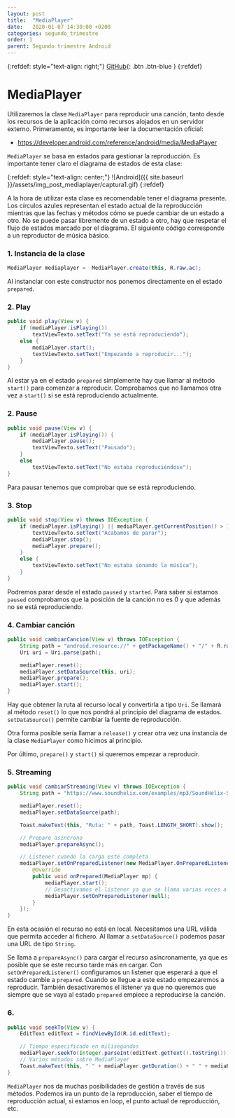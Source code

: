 ```yaml
---
layout: post
title:  "MediaPlayer"
date:   2020-01-07 14:30:00 +0200
categories: segundo_trimestre
order: 1
parent: Segundo trimestre Android
---
```

{:refdef: style="text-align: right;"}
[GitHub](https://github.com/Manuel-Ag/PMD_19-20/tree/master/MediaPlayer){: .btn .btn-blue }
{:refdef}

# MediaPlayer

Utilizaremos la clase `MediaPlayer` para reproducir una canción, tanto desde los recursos de la aplicación como recursos alojados en un servidor externo. Primeramente, es importante leer la documentación oficial:

+  <https://developer.android.com/reference/android/media/MediaPlayer>

`MediaPlayer` se basa en estados para gestionar la reproducción. Es importante tener claro el diagrama de estados de esta clase:

{:refdef: style="text-align: center;"}
![Android]({{ site.baseurl }}/assets/img_post_mediaplayer/captura1.gif)
{:refdef}

A la hora de utilizar esta clase es recomendable tener el diagrama presente. Los círculos azules representan el estado actual de la reproducción mientras que las fechas y métodos cómo se puede cambiar de un estado a otro. No se puede pasar libremente de un estado a otro, hay que respetar el flujo de estados marcado por el diagrama. El siguiente código corresponde a un reproductor de música básico.

### 1\. Instancia de la clase

```java
MediaPlayer mediaplayer =  MediaPlayer.create(this, R.raw.ac);
```
Al instanciar con este constructor nos ponemos directamente en el estado `prepared`.

### 2\. Play

```java
public void play(View v) {
    if (mediaPlayer.isPlaying())
        textViewTexto.setText("Ya se está reproduciendo");
    else {
        mediaPlayer.start();
        textViewTexto.setText("Empezando a reproducir...");
    }
}
```

Al estar ya en el estado `prepared` simplemente hay que llamar al método `start()` para comenzar a reproducir. Comprobamos que no llamamos otra vez a `start()` si se está reproduciendo actualmente.

### 2\. Pause

```java
public void pause(View v) {
    if (mediaPlayer.isPlaying()) {
        mediaPlayer.pause();
        textViewTexto.setText("Pausado");
    }
    else
        textViewTexto.setText("No estaba reproduciéndose");
}
```
Para pausar tenemos que comprobar que se está reproduciendo.

### 3\. Stop

```java
public void stop(View v) throws IOException {
    if (mediaPlayer.isPlaying() || mediaPlayer.getCurrentPosition() > 1) {
        textViewTexto.setText("Acabamos de parar");
        mediaPlayer.stop();
        mediaPlayer.prepare();
    }
    else {
        textViewTexto.setText("No estaba sonando la música");
    }
}
```
Podremos parar desde el estado `paused` y `started`. Para saber si estamos `paused` comprobamos que la posición de la canción no es 0 y que además no se está reproduciendo.

### 4\. Cambiar canción

```java
public void cambiarCancion(View v) throws IOException {
    String path = "android.resource://" + getPackageName() + "/" + R.raw.classic;
    Uri uri = Uri.parse(path);

    mediaPlayer.reset();
    mediaPlayer.setDataSource(this, uri);
    mediaPlayer.prepare();
    mediaPlayer.start();
}
```

Hay que obtener la ruta al recurso local y convertirla a tipo `Uri`. Se llamará al método `reset()` lo que nos pondrá al principio del diagrama de estados. `setDataSource()` permite cambiar la fuente de reproducción.

Otra forma posible sería llamar a `release()` y crear otra vez una instancia de la clase `MediaPlayer` como hicimos al principio.

Por último, `prepare()` y `start()` si queremos empezar a reproducir.

### 5\. Streaming

```java
public void cambiarStreaming(View v) throws IOException {
    String path = "https://www.soundhelix.com/examples/mp3/SoundHelix-Song-9.mp3";

    mediaPlayer.reset();
    mediaPlayer.setDataSource(path);

    Toast.makeText(this, "Ruta: " + path, Toast.LENGTH_SHORT).show();

    // Prepare asíncrono
    mediaPlayer.prepareAsync();

    // Listener cuando la carga esté completa
    mediaPlayer.setOnPreparedListener(new MediaPlayer.OnPreparedListener() {
        @Override
        public void onPrepared(MediaPlayer mp) {
            mediaPlayer.start();
            // Desactivamos el listener ya que se llama varias veces a prepare() a lo largo del código
            mediaPlayer.setOnPreparedListener(null);
        }
    });
}
```

En esta ocasión el recurso no está en local. Necesitamos una URL válida que permita acceder al fichero. Al llamar a `setDataSource()` podemos pasar una URL de tipo `String`.

Se llama a `prepareAsync()` para cargar el recurso asíncronamente, ya que es posible que se este recurso tarde más en cargar. Con `setOnPreparedListener()` configuramos un listener que esperará a que el estado cambie a `prepared`. Cuando se llegue a este estado empezaremos a reproducir. También desactivaremos el listener ya que no queremos que siempre que se vaya al estado `prepared` empiece a reproducirse la canción.

### 6\.

```java
public void seekTo(View v) {
    EditText editText = findViewById(R.id.editText);

    // Tiempo especificado en milisegundos
    mediaPlayer.seekTo(Integer.parseInt(editText.getText().toString()));
    // Varios métodos sobre MediaPlayer
    Toast.makeText(this, " " + mediaPlayer.getDuration() + " " + mediaPlayer.getCurrentPosition() + " " + mediaPlayer.isLooping(), Toast.LENGTH_SHORT).show();
}
```

`MediaPlayer` nos da muchas posibilidades de gestión a través de sus métodos. Podemos ira un punto de la reproducción, saber el tiempo de reproducción actual, si estamos en loop, el punto actual de reproducción, etc.
